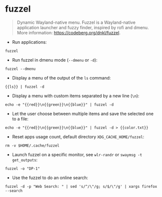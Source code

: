 # fuzzel

> Dynamic Wayland-native menu.
> Fuzzel is a Wayland-native application launcher and fuzzy finder, inspired by rofi and dmenu.
> More information: <https://codeberg.org/dnkl/fuzzel>.

- Run applications:

`fuzzel`

- Run fuzzel in dmenu mode (`--dmenu` or `-d`):

`fuzzel --dmenu`

- Display a menu of the output of the `ls` command:

`{{ls}} | fuzzel -d`

- Display a menu with custom items separated by a new line (`\n`):

`echo -e "{{red}}\n{{green}}\n{{blue}}" | fuzzel -d`

- Let the user choose between multiple items and save the selected one to a file:

`echo -e "{{red}}\n{{green}}\n{{blue}}" | fuzzel -d > {{color.txt}}`

- Reset apps usage count, default directory `XDG_CACHE_HOME/fuzzel`:

`rm -v $HOME/.cache/fuzzel`

- Launch fuzzel on a specific monitor, see `wlr-randr` or `swaymsg -t get_outputs`:

`fuzzel -o "DP-1"`

- Use the fuzzel to do an online search:

`fuzzel -d -p "Web Search: " | sed 's/^/\"/g; s/$/\"/g' | xargs firefox --search`
